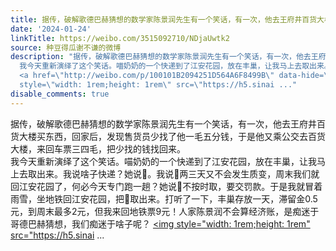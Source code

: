 ```yaml
---
title: 据传，破解歌德巴赫猜想的数学家陈景润先生有一个笑话，有一次，他去王府井百货大楼买东西，回家后，发现售货员少找了他一毛五分钱，于是他又乘公交去百货大楼，...
date: '2024-01-24'
linkTitle: https://weibo.com/3515092710/NDjaUwtk2
source: 种豆得瓜谢不谦的微博
description: "据传，破解歌德巴赫猜想的数学家陈景润先生有一个笑话，有一次，他去王府井百货大楼买东西，回家后，发现售货员少找了他一毛五分钱，于是他又乘公交去百货大楼，来回车票三四毛，把少找的钱找回来。<br>
  我今天重新演绎了这个笑话。喵奶奶的一个快递到了江安花园，放在丰巢，让我马上去取出来。我说啥子快递？她说\U0001F34E。我说\U0001F34E两三天又不会发生质变，周末我们就回江安花园了，何必今天专门跑一趟？她说\U0001F34E不按时取，要交罚款。于是我就冒着雨雪，坐地铁回江安花园，把\U0001F34E取出来。打听了一下，丰巢存放一天，滞留金0.5元，到周末最多2元，但我来回地铁票9元！人家陈景润不会算经济账，是痴迷于哥德巴赫猜想，我们痴迷于啥子呢？
  <a href=\"http://weibo.com/p/100101B2094251D564A6F8499B\" data-hide=\"\"><span class=\"url-icon\"><img
  style=\"width: 1rem;height: 1rem\" src=\"https://h5.sinai ..."
disable_comments: true
---
```

据传，破解歌德巴赫猜想的数学家陈景润先生有一个笑话，有一次，他去王府井百货大楼买东西，回家后，发现售货员少找了他一毛五分钱，于是他又乘公交去百货大楼，来回车票三四毛，把少找的钱找回来。<br> 我今天重新演绎了这个笑话。喵奶奶的一个快递到了江安花园，放在丰巢，让我马上去取出来。我说啥子快递？她说🍎。我说🍎两三天又不会发生质变，周末我们就回江安花园了，何必今天专门跑一趟？她说🍎不按时取，要交罚款。于是我就冒着雨雪，坐地铁回江安花园，把🍎取出来。打听了一下，丰巢存放一天，滞留金0.5元，到周末最多2元，但我来回地铁票9元！人家陈景润不会算经济账，是痴迷于哥德巴赫猜想，我们痴迷于啥子呢？ <a href="http://weibo.com/p/100101B2094251D564A6F8499B" data-hide=""><span class="url-icon"><img style="width: 1rem;height: 1rem" src="https://h5.sinai ...